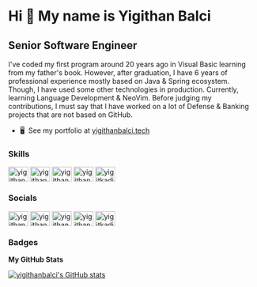 Hi 👋 My name is Yigithan Balci
===============================

Senior Software Engineer
------------------------

I've coded my first program around 20 years ago in Visual Basic learning from my father's book. However, after graduation, I have 6 years of professional experience mostly based on Java & Spring ecosystem. Though, I have used some other technologies in production. Currently, learning Language Development & NeoVim. Before judging my contributions, I must say that I have worked on a lot of Defense & Banking projects that are not based on GitHub. 

* 🖥️  See my portfolio at [yigithanbalci.tech](http://yigithanbalci.github.io/)

### Skills


<p align="left">
<a href="https://twitter.com/yigithanbalci" target="blank"><img align="center" src="https://raw.githubusercontent.com/rahuldkjain/github-profile-readme-generator/master/src/images/icons/Social/twitter.svg" alt="yigithanbalci" height="30" width="40" /></a>
<a href="https://linkedin.com/in/yigithanbalci" target="blank"><img align="center" src="https://raw.githubusercontent.com/rahuldkjain/github-profile-readme-generator/master/src/images/icons/Social/linked-in-alt.svg" alt="yigithanbalci" height="30" width="40" /></a>
<a href="https://stackoverflow.com/users/yigithanbalci" target="blank"><img align="center" src="https://raw.githubusercontent.com/rahuldkjain/github-profile-readme-generator/master/src/images/icons/Social/stack-overflow.svg" alt="yigithanbalci" height="30" width="40" /></a>
<a href="https://medium.com/yigithanbalci" target="blank"><img align="center" src="https://raw.githubusercontent.com/rahuldkjain/github-profile-readme-generator/master/src/images/icons/Social/medium.svg" alt="yigithanbalci" height="30" width="40" /></a>
<a href="https://www.leetcode.com/yigitkadir" target="blank"><img align="center" src="https://raw.githubusercontent.com/rahuldkjain/github-profile-readme-generator/master/src/images/icons/Social/leet-code.svg" alt="yigitkadir" height="30" width="40" /></a>
</p>


### Socials

<p align="left"> <a href="https://twitter.com/yigithanbalci" target="blank"><img align="center" src="https://raw.githubusercontent.com/rahuldkjain/github-profile-readme-generator/master/src/images/icons/Social/twitter.svg" alt="yigithanbalci" height="30" width="40" /></a>
<a href="https://linkedin.com/in/yigithanbalci" target="blank"><img align="center" src="https://raw.githubusercontent.com/rahuldkjain/github-profile-readme-generator/master/src/images/icons/Social/linked-in-alt.svg" alt="yigithanbalci" height="30" width="40" /></a>
<a href="https://stackoverflow.com/users/yigithanbalci" target="blank"><img align="center" src="https://raw.githubusercontent.com/rahuldkjain/github-profile-readme-generator/master/src/images/icons/Social/stack-overflow.svg" alt="yigithanbalci" height="30" width="40" /></a>
<a href="https://medium.com/yigithanbalci" target="blank"><img align="center" src="https://raw.githubusercontent.com/rahuldkjain/github-profile-readme-generator/master/src/images/icons/Social/medium.svg" alt="yigithanbalci" height="30" width="40" /></a>
<a href="https://www.leetcode.com/yigitkadir" target="blank"><img align="center" src="https://raw.githubusercontent.com/rahuldkjain/github-profile-readme-generator/master/src/images/icons/Social/leet-code.svg" alt="yigitkadir" height="30" width="40" /></a></p>

### Badges

<b>My GitHub Stats</b>

<a href="http://www.github.com/yigithanbalci"><img src="https://github-readme-stats.vercel.app/api?username=yigithanbalci&show_icons=true&hide=&title_color=0891b2&text_color=ffffff&icon_color=0891b2&bg_color=1c1917&hide_border=true&show_icons=true" alt="yigithanbalci's GitHub stats" /></a>
